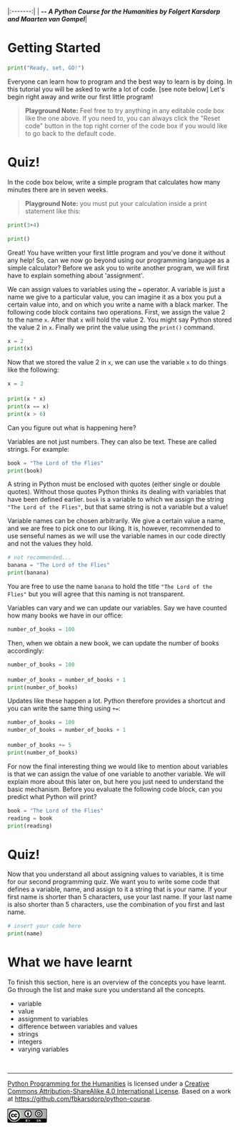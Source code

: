 
<BR>

|:-------:|
| <span style="font-size: 100%"><b>_-- A Python Course for the Humanities by Folgert Karsdorp and Maarten van Gompel_</b></span>|

# Getting Started

```python runnable
print("Ready, set, GO!")
```

Everyone can learn how to program and the best way to learn is by doing. In this tutorial you will be asked to write a lot of code. [see note below] Let's begin right away and write our first little program!


>__Playground Note:__ Feel free to try anything in any editable code box like the one above. If you need to, you can always click the "Reset code" button in the top right corner of the code box if you would like to go back to the default code.


# Quiz!

In the code box below, write a simple program that calculates how many minutes there are in seven weeks.

>__Playground Note:__ you must put your calculation inside a print statement like this:

```python
print(3+4)
```

```python runnable
print()
```

Great! You have written your first little program and you've done it without any help! So, can we now go beyond using our programming language as a simple calculator? Before we ask you to write another program, we will first have to explain something about 'assignment'.

We can assign values to variables using the `=` operator. A variable is just a name we give to a particular value, you can imagine it as a box you put a certain value into, and on which you write a name with a black marker. The following code block contains two operations. First, we assign the value 2 to the name `x`. After that `x` will hold the value 2. You might say Python stored the value 2 in `x`. Finally we print the value using the `print()` command.

```python runnable
x = 2
print(x)
```

Now that we stored the value 2 in `x`, we can use the variable `x` to do things like the following:

```python runnable
x = 2

print(x * x)
print(x == x)
print(x > 6)
```

Can you figure out what is happening here?

Variables are not just numbers. They can also be text. These are called strings. For example:

```python runnable
book = "The Lord of the Flies"
print(book)
```

A string in Python must be enclosed with quotes (either single or double quotes). Without those quotes Python thinks its dealing with variables that have been defined earlier. `book` is a variable to which we assign the string `"The Lord of the Flies"`, but that same string is not a variable but a value!

Variable names can be chosen arbitrarily. We give a certain value a name, and we are free to pick one to our liking. It is, however, recommended to use senseful names as we will use the variable names in our code directly and not the values they hold.

```python runnable
# not recommended...
banana = "The Lord of the Flies"
print(banana)
```

You are free to use the name `banana` to hold the title `"The Lord of the Flies"` but you will agree that this naming is not transparent.

Variables can vary and we can update our variables. Say we have counted how many books we have in our office:

```python
number_of_books = 100
```

Then, when we obtain a new book, we can update the number of books accordingly:

```python runnable
number_of_books = 100

number_of_books = number_of_books + 1
print(number_of_books)
```

Updates like these happen a lot. Python therefore provides a shortcut and you can write the same thing using `+=`:

```python runnable
number_of_books = 100
number_of_books = number_of_books + 1

number_of_books += 5
print(number_of_books)
```

For now the final interesting thing we would like to mention about variables is that we can assign the value of one variable to another variable. We will explain more about this later on, but here you just need to understand the basic mechanism. Before you evaluate the following code block, can you predict what Python will print?

```python runnable
book = "The Lord of the Flies"
reading = book
print(reading)
```

# Quiz!

Now that you understand all about assigning values to variables, it is time for our second programming quiz. We want you to write some code that defines a variable, name, and assign to it a string that is your name. If your first name is shorter than 5 characters, use your last name. If your last name is also shorter than 5 characters, use the combination of you first and last name.

```python runnable
# insert your code here
print(name)
```

# What we have learnt

To finish this section, here is an overview of the concepts you have learnt. Go through the list and make sure you understand all the concepts.

* variable
* value
* assignment to variables
* difference between variables and values
* strings
* integers
* varying variables

<BR>

----

[Python Programming for the Humanities](http://fbkarsdorp.github.io/python-course) is licensed under a [Creative Commons Attribution-ShareAlike 4.0 International License](https://creativecommons.org/licenses/by-sa/4.0/). Based on a work at https://github.com/fbkarsdorp/python-course.

![Creative Commons](../graphics/CreativeCommons.png)


